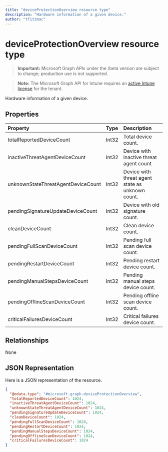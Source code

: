 ```yaml
---
title: "deviceProtectionOverview resource type"
description: "Hardware information of a given device."
author: "tfitzmac"
---
```


# deviceProtectionOverview resource type

> **Important:** Microsoft Graph APIs under the /beta version are subject to change; production use is not supported.

> **Note:** The Microsoft Graph API for Intune requires an [active Intune license](https://go.microsoft.com/fwlink/?linkid=839381) for the tenant.

Hardware information of a given device.

## Properties
|Property|Type|Description|
|:---|:---|:---|
|totalReportedDeviceCount|Int32|Total device count.|
|inactiveThreatAgentDeviceCount|Int32|Device with inactive threat agent count|
|unknownStateThreatAgentDeviceCount|Int32|Device with threat agent state as unknown count.|
|pendingSignatureUpdateDeviceCount|Int32|Device with old signature count.|
|cleanDeviceCount|Int32|Clean device count.|
|pendingFullScanDeviceCount|Int32|Pending full scan device count.|
|pendingRestartDeviceCount|Int32|Pending restart device count.|
|pendingManualStepsDeviceCount|Int32|Pending manual steps device count.|
|pendingOfflineScanDeviceCount|Int32|Pending offline scan device count.|
|criticalFailuresDeviceCount|Int32|Critical failures device count.|

## Relationships
None

## JSON Representation
Here is a JSON representation of the resource.
<!-- {
  "blockType": "resource",
  "@odata.type": "microsoft.graph.deviceProtectionOverview"
}
-->
``` json
{
  "@odata.type": "#microsoft.graph.deviceProtectionOverview",
  "totalReportedDeviceCount": 1024,
  "inactiveThreatAgentDeviceCount": 1024,
  "unknownStateThreatAgentDeviceCount": 1024,
  "pendingSignatureUpdateDeviceCount": 1024,
  "cleanDeviceCount": 1024,
  "pendingFullScanDeviceCount": 1024,
  "pendingRestartDeviceCount": 1024,
  "pendingManualStepsDeviceCount": 1024,
  "pendingOfflineScanDeviceCount": 1024,
  "criticalFailuresDeviceCount": 1024
}
```



